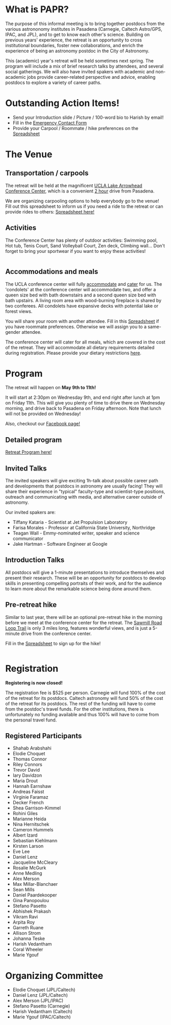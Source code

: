 # What is PAPR?

The purpose of this informal meeting is to bring together postdocs from the various astrononomy institutes in Pasadena (Carnegie, Caltech Astro/GPS, IPAC, and JPL), and to get to know each other's science. Building on previous years' experience, the retreat is an opportunity to cross institutional boundaries, foster new collaborations, and enrich the experience of being an astronomy postdoc in the City of Astronomy.

This (academic) year's retreat will be held sometimes next spring. The program will include a mix of brief research talks by attendees, and several social gatherings. We will also have invited spakers with academic and non-academic jobs provide career-related perspective and advice, enabling postdocs to explore a variety of career paths.



# Outstanding Action Items!

- Send your Introduction slide / Picture / 100-word bio to Harish by email!
- Fill in the [Emergency Contact Form](https://docs.google.com/forms/d/e/1FAIpQLScELUwpdTU2NrY8IeZrN8So7L08fycAd95YDwyfAeKbF6E7LA/viewform)
- Provide your Carpool / Roommate / hike preferences on the [Spreadsheet](https://docs.google.com/spreadsheets/d/1d5grzYo76jLK4t76VM5wbl9XyPsMx03dwn5YkGQGnqk/edit?usp=sharing)

# The Venue

## Transportation / carpools

The retreat will be held at the magnificent [UCLA Lake Arrowhead Conference Center](http://lakearrowheadconferencecenter.ucla.edu/about/directions/), which is a convenient [2 hour](https://www.google.com/maps/dir/Pasadena,+California/UCLA+Lake+Arrowhead+Conference+Center,+850+Willow+Creek+Rd,+Lake+Arrowhead,+CA+92352/@34.1971218,-117.9448351,10z/data=!3m1!4b1!4m18!4m17!1m5!1m1!1s0x80c2c2dc38330b51:0x52b41161ad18f4a!2m2!1d-118.1445155!2d34.1477849!1m5!1m1!1s0x80c357e80a92254b:0xdc8a5a45759372b0!2m2!1d-117.1866611!2d34.2655173!2m3!6e0!7e2!8j1525865100!3e0) drive from Pasadena. 

We are organizing carpooling options to help everybody go to the venue!
Fill out this spreadsheet to inform us if you need a ride to the retreat or can provide rides to others:
[Spreadsheet here!](https://docs.google.com/spreadsheets/d/1d5grzYo76jLK4t76VM5wbl9XyPsMx03dwn5YkGQGnqk/edit?usp=drive_web&ouid=106650781263756717976)

## Activities
The Conference Center has plenty of outdoor activities: 
Swimming pool, Hot tub, Tenis Court, Sand Volleyball Court, Zen deck, Climbing wall...
Don't forget to bring your sportwear if you want to enjoy these activities!

<img src="IMG_20170510_110101.jpg" class="img-responsive" alt="">


## Accommodations and meals

The UCLA conference center will fully [accommodate](http://lakearrowheadconferencecenter.ucla.edu/accommodations/) and [cater](http://lakearrowheadconferencecenter.ucla.edu/dining/) for us. The 'condolets' at the conference center will accommodate two, and offer a queen size bed with bath downstairs and a second queen size bed with bath upstairs. A living room area with wood-burning fireplace is shared by two conferees. All condolets have expansive decks with potential lake or forest views.

You will share your room with another attendee. 
Fill in this [Spreadsheet](https://docs.google.com/spreadsheets/d/1d5grzYo76jLK4t76VM5wbl9XyPsMx03dwn5YkGQGnqk/edit?usp=drive_web&ouid=106650781263756717976) if you have roommate preferences.
Otherwise we will assign you to a same-gender attendee.


The conference center will cater for all meals, which are covered in the cost of the retreat. They will accommodate all dietary requirements detailed during registration. Please provide your dietary restrictions [here](https://docs.google.com/spreadsheets/d/1d5grzYo76jLK4t76VM5wbl9XyPsMx03dwn5YkGQGnqk/edit?usp=sharing).


# Program

The retreat will happen on **May 9th to 11th!**

It will start at 2:30pm on Wednesday 9th, and end right after lunch at 1pm on Friday 11th.
This will give you plenty of time to drive there on Wednesday morning, and drive back to Pasadena on Friday afternoon.
Note that lunch will not be provided on Wednesday!

Also, checkout our [Facebook page!](https://www.facebook.com/events/1680920865305936/)

## Detailed program 

<a href="PAPR2018_schedule(4).pdf">Retreat Program here!</a>


## Invited Talks

The invited speakers will give exciting 1h-talk about possible career path and developments that postdocs in astronomy are usually facing! They will share their experience in "typical" faculty-type and scientist-type positions, outreach and communicating with media, and alternative career outside of astronomy.

Our invited spakers are:
- Tiffany Kataria - Scientist at Jet Propulsion Laboratory
- Farisa Morales - Professor at California State University, Northridge 
- Teagan Wall - Emmy-nominated writer, speaker and science communicator
- Jake Hartman - Software Engineer at Google


## Introduction Talks 

All postdocs will give a 1-minute presentations to introduce themselves and present their research. These will be an opportunity for postdocs to develop skills in presenting compelling portraits of their work, and for the audience to learn more about the remarkable science being done around them. 

## Pre-retreat hike

Similar to last year, there will be an optional pre-retreat hike in the morning before we meet at the conference center for the retreat. The [Sawmill Road Loop Trail](https://www.alltrails.com/explore/trail/us/california/sawmill-road-loop-trail) is only 3 miles long, features wonderful views, and is just a 5-minute drive from the conference center. 

Fill in the [Spreadsheet](https://docs.google.com/spreadsheets/d/1d5grzYo76jLK4t76VM5wbl9XyPsMx03dwn5YkGQGnqk/edit?usp=sharing) to sign up for the hike!

<img src="IMG_20170510_112850.jpg" class="img-responsive" alt="">


# Registration

**Registering is now closed!**

The registration fee is $525 per person.
Carnegie will fund 100% of the cost of the retreat for its postdocs. 
Caltech astronomy will fund 50% of the cost of the retreat for its postdocs. The rest of the funding will have to come from the postdoc's travel funds.
For the other institutions, there is unfortunately no funding available and thus 100% will have to come from the personal travel fund.


## Registered Participants

- Shahab Arabshahi
- Elodie Choquet
- Thomas Connor
- Riley Connors
- Trevor David
- Iary Davidzon
- Maria Drout
- Hannah Earnshaw
- Andreas Faisst
- Virginie Faramaz
- Decker French
- Shea Garrison-Kimmel
- Rohini Giles
- Marianne Heida
- Nina Hernitschek
- Cameron Hummels
- Albert Izard
- Sebastian Kiehlmann
- Kirsten Larson
- Eve Lee
- Daniel Lenz
- Jacqueline McCleary
- Rosalie McGurk
- Anne Medling
- Alex Merson
- Max Millar-Blanchaer
- Sean Mills
- Daniel Paardekooper
- Gina Panopoulou
- Stefano Pasetto
- Abhishek Prakash
- Vikram Ravi
- Arpita Roy
- Garreth Ruane
- Allison Strom
- Johanna Teske
- Harish Vedantham
- Coral Wheeler
- Marie Ygouf

# Organizing Committee

- Elodie Choquet (JPL/Caltech)
- Daniel Lenz (JPL/Caltech)
- Alex Merson (JPL/IPAC)
- Stefano Pasetto (Carnegie)
- Harish Vedantham (Caltech)
- Marie Ygouf (IPAC/Caltech)
